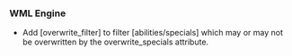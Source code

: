### WML Engine
   * Add [overwrite_filter] to filter [abilities/specials] which may or may not be overwritten by the overwrite_specials attribute.

